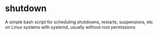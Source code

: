 # shutdown
A simple bash script for scheduling shutdowns, restarts, suspensions, etc on Linux systems with systemd, usually without root permissions
